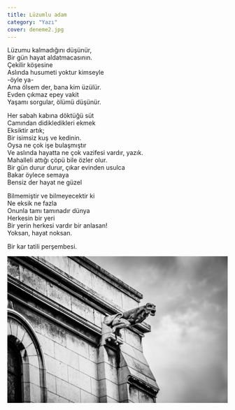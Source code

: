 ```yaml
---
title: Lüzumlu adam
category: "Yazı"
cover: deneme2.jpg
---
```


Lüzumu kalmadığını düşünür,<br/>
Bir gün hayat aldatmacasının.<br/>
Çekilir köşesine<br/>
Aslında husumeti yoktur kimseyle<br/>
-öyle ya-<br/>
Ama ölsem der, bana kim üzülür.<br/>
Evden çıkmaz epey vakit<br/>
Yaşamı sorgular, ölümü düşünür.<br/>

Her sabah kabına döktüğü süt<br/>
Camından didikledikleri ekmek<br/>
Eksiktir artık;<br/>
Bir isimsiz kuş ve kedinin. <br/>
Oysa ne çok işe bulaşmıştır<br/>
Ve aslında hayatta ne çok vazifesi vardır, yazık.<br/>
Mahalleli attığı çöpü bile özler olur.<br/>
Bir gün durur durur, çıkar evinden usulca<br/>
Bakar öylece semaya<br/>
Bensiz der hayat ne güzel<br/>

Bilmemiştir ve bilmeyecektir ki<br/>
Ne eksik ne fazla<br/>
Onunla tamı tamınadır dünya<br/>
Herkesin bir yeri<br/>
Bir yerin herkesi vardır bir anlasan!<br/>
Yoksan, hayat noksan.<br/>

Bir kar tatili perşembesi.<br/>

![unsplash.com](./deneme1.jpg)
